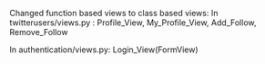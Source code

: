 Changed function based views to class based views:
In twitterusers/views.py : Profile_View, My_Profile_View, Add_Follow, Remove_Follow

In authentication/views.py: Login_View(FormView)